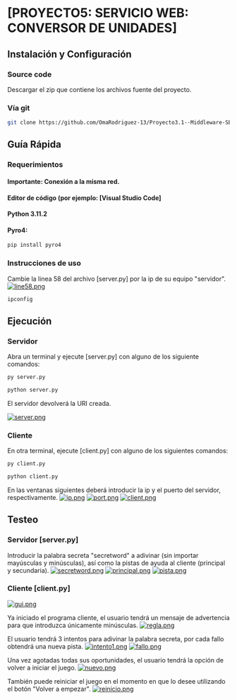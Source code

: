 # [PROYECTO5: SERVICIO WEB: CONVERSOR DE UNIDADES]

## Instalación y Configuración

### Source code

Descargar el zip que contiene los archivos fuente del proyecto.

### Vía git 

```bash
git clone https://github.com/OmaRodriguez-13/Proyecto3.1--Middleware-SECRETWORD-PYRO4-
```

## Guía Rápida

### Requerimientos

#### **Importante: Conexión a la misma red.**
#### Editor de código (por ejemplo: [Visual Studio Code]
#### Python 3.11.2
#### Pyro4:

```bash
pip install pyro4
```

### Instrucciones de uso

Cambie la linea 58 del archivo [server.py] por la ip de su equipo "servidor".
[![line58.png](https://i.postimg.cc/TPsVJVM5/line58.png)](https://postimg.cc/QBpKXWMj)

```bash
ipconfig
```

## Ejecución

### Servidor

Abra un terminal y ejecute [server.py] con alguno de los siguiente comandos:

```bash
py server.py
```

```bash
python server.py
```

El servidor devolverá la URI creada.

[![server.png](https://i.postimg.cc/0QMJWNVx/server.png)](https://postimg.cc/TLxwhT8H)

### Cliente

En otra terminal, ejecute [client.py] con alguno de los siguientes comandos:

```bash
py client.py
```

```bash
python client.py
```

En las ventanas siguientes deberá introducir la ip y el puerto del servidor, respectivamente.
[![ip.png](https://i.postimg.cc/CK9SJknZ/ip.png)](https://postimg.cc/cK7pLKmZ)
[![port.png](https://i.postimg.cc/rskc2TJM/port.png)](https://postimg.cc/0Mch7LFB)
[![client.png](https://i.postimg.cc/j5TksSGg/client.png)](https://postimg.cc/67Hhct6n)

## Testeo

### Servidor [server.py]

Introducir la palabra secreta "secretword" a adivinar (sin importar mayúsculas y minúsculas), así como la pistas de ayuda al cliente (principal y secundaria).
[![secretword.png](https://i.postimg.cc/RhjNJhwf/secretword.png)](https://postimg.cc/BPBqdqYQ)
[![principal.png](https://i.postimg.cc/dQ7R3yYh/principal.png)](https://postimg.cc/Th65Hhhx)
[![pista.png](https://i.postimg.cc/Vk5zPmMP/pista.png)](https://postimg.cc/DSV9qVBx)


### Cliente [client.py]
[![gui.png](https://i.postimg.cc/7YXwGfD2/gui.png)](https://postimg.cc/SJXwHQnS)

Ya iniciado el programa cliente, el usuario tendrá un mensaje de advertencia para que introduzca únicamente minúsculas.
[![regla.png](https://i.postimg.cc/DfXSXQYb/regla.png)](https://postimg.cc/kD7MrSCn)

El usuario tendrá 3 intentos para adivinar la palabra secreta, por cada fallo obtendrá una nueva pista.
[![intento1.png](https://i.postimg.cc/T34x0FK2/intento1.png)](https://postimg.cc/MnVgKs0g)
[![fallo.png](https://i.postimg.cc/fTHQWpj7/fallo.png)](https://postimg.cc/JGB2PTFt)

Una vez agotadas todas sus oportunidades, el usuario tendrá la opción de volver a iniciar el juego.
[![nuevo.png](https://i.postimg.cc/dQ4xGdkw/nuevo.png)](https://postimg.cc/23LGD17K)

También puede reiniciar el juego en el momento en que lo desee utilizando el botón "Volver a empezar".
[![reinicio.png](https://i.postimg.cc/5trtHjB3/reinicio.png)](https://postimg.cc/3yghV8b4)
